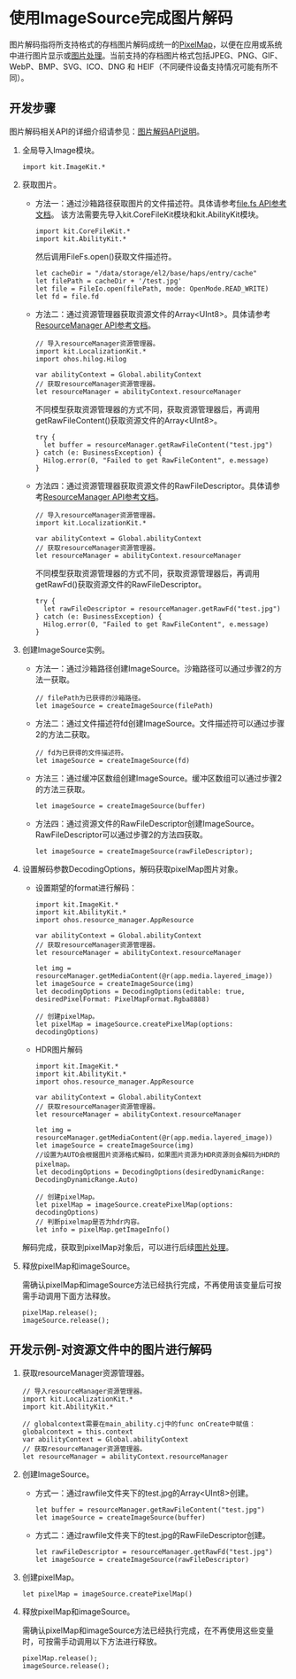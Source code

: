 # 使用ImageSource完成图片解码

图片解码指将所支持格式的存档图片解码成统一的[PixelMap](./cj-image-overview.md)，以便在应用或系统中进行图片显示或[图片处理](./cj-image-transformation.md)。当前支持的存档图片格式包括JPEG、PNG、GIF、WebP、BMP、SVG、ICO、DNG 和 HEIF（不同硬件设备支持情况可能有所不同）。

## 开发步骤

图片解码相关API的详细介绍请参见：[图片解码API说明](../../../../API_Reference/source_zh_cn/apis/ImageKit/cj-apis-image.md#class-imagesource)。

1. 全局导入Image模块。

    <!-- compile -->

    ```cangjie
    import kit.ImageKit.*
    ```

2. 获取图片。
    - 方法一：通过沙箱路径获取图片的文件描述符。具体请参考[file.fs API参考文档](../../../../API_Reference/source_zh_cn/apis/CoreFileKit/cj-apis-file_fs.md)。
      该方法需要先导入kit.CoreFileKit模块和kit.AbilityKit模块。

        <!-- compile -->

        ```cangjie
        import kit.CoreFileKit.*
        import kit.AbilityKit.*
        ```

        然后调用FileFs.open()获取文件描述符。

        <!-- compile -->

        ```cangjie
        let cacheDir = "/data/storage/el2/base/haps/entry/cache"
        let filePath = cacheDir + '/test.jpg'
        let file = FileIo.open(filePath, mode: OpenMode.READ_WRITE)
        let fd = file.fd 
        ```

    - 方法二：通过资源管理器获取资源文件的Array\<UInt8>。具体请参考[ResourceManager API参考文档](../../../../API_Reference/source_zh_cn/apis/LocalizationKit/cj-apis-resource_manager.md#func-getrawfilecontentstring)。

        <!-- compile -->

        ```cangjie
        // 导入resourceManager资源管理器。
        import kit.LocalizationKit.*
        import ohos.hilog.Hilog

        var abilityContext = Global.abilityContext
        // 获取resourceManager资源管理器。
        let resourceManager = abilityContext.resourceManager
        ```

        不同模型获取资源管理器的方式不同，获取资源管理器后，再调用getRawFileContent()获取资源文件的Array\<UInt8>。

        <!-- compile -->

        ```cangjie
        try {
          let buffer = resourceManager.getRawFileContent("test.jpg")
        } catch (e: BusinessException) {
          Hilog.error(0, "Failed to get RawFileContent", e.message)
        }
        ```

    - 方法四：通过资源管理器获取资源文件的RawFileDescriptor。具体请参考[ResourceManager API参考文档](../../../../API_Reference/source_zh_cn/apis/LocalizationKit/cj-apis-resource_manager.md#func-getrawfdstring)。

        <!-- compile -->

        ```cangjie
        // 导入resourceManager资源管理器。
        import kit.LocalizationKit.*

        var abilityContext = Global.abilityContext
        // 获取resourceManager资源管理器。
        let resourceManager = abilityContext.resourceManager
        ```

        不同模型获取资源管理器的方式不同，获取资源管理器后，再调用getRawFd()获取资源文件的RawFileDescriptor。

        <!-- compile -->

        ```cangjie
        try {
          let rawFileDescriptor = resourceManager.getRawFd("test.jpg")
        } catch (e: BusinessException) {
          Hilog.error(0, "Failed to get RawFileContent", e.message)
        }
        ```

3. 创建ImageSource实例。

    - 方法一：通过沙箱路径创建ImageSource。沙箱路径可以通过步骤2的方法一获取。

        <!-- compile -->

        ```cangjie
        // filePath为已获得的沙箱路径。
        let imageSource = createImageSource(filePath)
        ```

    - 方法二：通过文件描述符fd创建ImageSource。文件描述符可以通过步骤2的方法二获取。

        <!-- compile -->

        ```cangjie
        // fd为已获得的文件描述符。
        let imageSource = createImageSource(fd)
        ```

    - 方法三：通过缓冲区数组创建ImageSource。缓冲区数组可以通过步骤2的方法三获取。

        <!-- compile -->

        ```cangjie
        let imageSource = createImageSource(buffer)
        ```

    - 方法四：通过资源文件的RawFileDescriptor创建ImageSource。RawFileDescriptor可以通过步骤2的方法四获取。

        <!-- compile -->

        ```cangjie
        let imageSource = createImageSource(rawFileDescriptor);
        ```

4. 设置解码参数DecodingOptions，解码获取pixelMap图片对象。
    - 设置期望的format进行解码：

        <!-- compile -->

        ```cangjie
        import kit.ImageKit.*
        import kit.AbilityKit.*
        import ohos.resource_manager.AppResource

        var abilityContext = Global.abilityContext
        // 获取resourceManager资源管理器。
        let resourceManager = abilityContext.resourceManager

        let img = resourceManager.getMediaContent(@r(app.media.layered_image))
        let imageSource = createImageSource(img)
        let decodingOptions = DecodingOptions(editable: true, desiredPixelFormat: PixelMapFormat.Rgba8888)

        // 创建pixelMap。
        let pixelMap = imageSource.createPixelMap(options: decodingOptions)
        ```

    - HDR图片解码

        <!-- compile -->

        ```cangjie
        import kit.ImageKit.*
        import kit.AbilityKit.*
        import ohos.resource_manager.AppResource

        var abilityContext = Global.abilityContext
        // 获取resourceManager资源管理器。
        let resourceManager = abilityContext.resourceManager

        let img = resourceManager.getMediaContent(@r(app.media.layered_image))
        let imageSource = createImageSource(img)
        //设置为AUTO会根据图片资源格式解码，如果图片资源为HDR资源则会解码为HDR的pixelmap。
        let decodingOptions = DecodingOptions(desiredDynamicRange: DecodingDynamicRange.Auto)

        // 创建pixelMap。
        let pixelMap = imageSource.createPixelMap(options: decodingOptions)
        // 判断pixelmap是否为hdr内容。
        let info = pixelMap.getImageInfo()
        ```

    解码完成，获取到pixelMap对象后，可以进行后续[图片处理](./cj-image-transformation.md)。

5. 释放pixelMap和imageSource。

    需确认pixelMap和imageSource方法已经执行完成，不再使用该变量后可按需手动调用下面方法释放。

    <!-- compile -->

    ```cangjie
    pixelMap.release();
    imageSource.release();
    ```

## 开发示例-对资源文件中的图片进行解码

1. 获取resourceManager资源管理器。

    <!-- compile -->

    ```cangjie
    // 导入resourceManager资源管理器。
    import kit.LocalizationKit.*
    import kit.AbilityKit.*

    // globalcontext需要在main_ability.cj中的func onCreate中赋值：globalcontext = this.context
    var abilityContext = Global.abilityContext
    // 获取resourceManager资源管理器。
    let resourceManager = abilityContext.resourceManager
    ```

2. 创建ImageSource。
    - 方式一：通过rawfile文件夹下的test.jpg的Array\<UInt8>创建。

        <!-- compile -->

        ```cangjie
        let buffer = resourceManager.getRawFileContent("test.jpg")
        let imageSource = createImageSource(buffer)
        ```

    - 方式二：通过rawfile文件夹下的test.jpg的RawFileDescriptor创建。

        <!-- compile -->

        ```cangjie
        let rawFileDescriptor = resourceManager.getRawFd("test.jpg")
        let imageSource = createImageSource(rawFileDescriptor)
        ```

3. 创建pixelMap。

    <!-- compile -->

    ```cangjie
    let pixelMap = imageSource.createPixelMap()
    ```

4. 释放pixelMap和imageSource。

    需确认pixelMap和imageSource方法已经执行完成，在不再使用这些变量时，可按需手动调用以下方法进行释放。

    <!-- compile -->

    ```cangjie
    pixelMap.release();
    imageSource.release();
    ```
